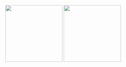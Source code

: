 <div>
  <img height="180em" src="https://github-readme-stats.vercel.app/api?username=dopinheiro&show_icons=true&theme=tokyonight&include_all_commits=true&count_private=true"/>
  <img height="180em" src="https://github-readme-stats.vercel.app/api/top-langs/?username=dopinheiro&layout=compact&langs_count=7&theme=tokyonight"/>
</div>

